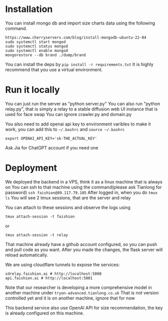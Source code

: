 
# Installation
You can install mongo db and import size charts data using the following command.
```
https://www.cherryservers.com/blog/install-mongodb-ubuntu-22-04
sudo systemctl start mongod
sudo systemctl status mongod
sudo systemctl enable mongod
mongorestore --db brand ./dump/brand
```
You can install the deps by ```pip install -r requirements.txt```
It is highly recommend that you use a virtual environment.

# Run it locally 
You can just run the server as "python server.py"
You can also run "python relay.py", that is simply a relay to a stable diffusion web UI instance that is used for face swap
You can ignore crawler.py and domain.py

You also need to add openai api key to environment varibles to make it work, you can add this to `~/.bashrc` and `source ~/.bashrc`

```
export OPENAI_API_KEY='sk-THE_ACTUAL_KEY'
```
Ask Jia for ChatGPT account if you need one

# Deployment
We deployed the backend in a VPS, think it as a linux machine that is always on 
You can ssh to that machine using the command(please ask Tianlong for password)
```ssh faishion@89.117.79.105```
After logged in, when you do 
```tmux ls```
You will see 2 tmux sessions, that are the server and relay

You can attach to these sessions and observe the logs using 
```
tmux attach-session -t faishion
```
or
```
tmux attach-session -t relay
```

That machine already have a github account configured, so you can push and pull code as you want. After you made the changes, the flask server will 
reload automatically.

We are using cloudflare tunnels to expose the services:
```
sdrelay.faishion.ai # http://localhost:5000
api.faishion.ai # http://localhost:5001
```

Note that our researcher is developing a more comprehensive model in another machine under ```tryon-advanced.tianlong.co.uk```
That is not version controlled yet and it is on another machine, ignore that for now

This backend service also use OpenAI API for size recommendation, the key is already configured on this machine. 


